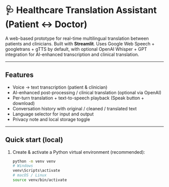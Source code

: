 # 🩺 Healthcare Translation Assistant (Patient ↔ Doctor)

A web-based prototype for real-time multilingual translation between patients and clinicians.
Built with **Streamlit**. Uses Google Web Speech + googletrans + gTTS by default, with optional
OpenAI Whisper + GPT integration for AI-enhanced transcription and clinical translation.

---

## Features
- Voice → text transcription (patient & clinician)
- AI-enhanced post-processing / clinical translation (optional via OpenAI)
- Per-turn translation + text-to-speech playback (Speak button + download)
- Conversation history with original / cleaned / translated text
- Language selector for input and output
- Privacy note and local storage toggle

---

## Quick start (local)

1. Create & activate a Python virtual environment (recommended):
   ```bash
   python -m venv venv
   # Windows
   venv\Scripts\activate
   # macOS / Linux
   source venv/bin/activate

